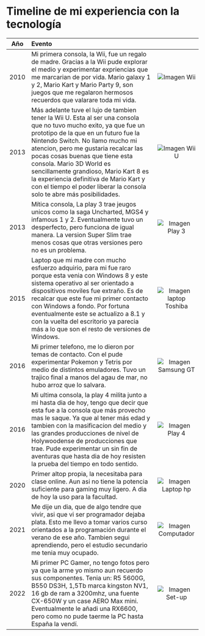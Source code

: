 
# Timeline de mi experiencia con la tecnología

| Año | Evento | |
|:-:|:-|:-:|
| 2010 | Mi primera consola, la Wii, fue un regalo de madre. Gracias a la Wii pude explorar el medio y experimentar expriencias que me marcarian de por vida. Mario galaxy 1 y 2, Mario Kart y Mario Party 9, son juegos que me regalaron hermosos recuerdos que valarare toda mi vida. | ![Imagen Wii](https://upload.wikimedia.org/wikipedia/commons/thumb/8/83/Wii_console.png/1200px-Wii_console.png)|
| 2013 | Más adelante tuve el lujo de tambien tener la Wii U. Esta al ser una consola que no tuvo mucho exito, ya que fue un prototipo de la que en un futuro fue la Nintendo Switch. No llamo mucho mi atencion, pero me gustaria recalcar las pocas cosas buenas que tiene esta consola. Mario 3D World es sencillamente grandioso, Mario Kart 8 es la experiencia definitiva de Mario Kart y con el tiempo el poder liberar la consola solo te abre más posibilidades. | ![Imagen Wii U](https://i.blogs.es/a031a6/wii_u_console_and_gamepad/1366_2000.jpeg) |    
| 2013 | Mítica consola, La play 3 trae jeugos unicos como la saga Uncharted, MGS4 y infamous 1 y 2. Eventualmente tuvo un desperfecto, pero funciona de igual manera. La version Super Slim trae menos cosas que otras versiones pero no es un problema. |![Imagen Play 3](https://imgs.search.brave.com/ADnZXgn3ENtqsIdbnAw-05mfPXXz633jUmyu3SobR2s/rs:fit:860:0:0:0/g:ce/aHR0cHM6Ly9tLm1l/ZGlhLWFtYXpvbi5j/b20vaW1hZ2VzL0kv/NjFBbHNYYSt6ZEwu/anBn) |
| 2015 | Laptop que mi madre con mucho esfuerzo adquirio, para mi fue raro porque esta venia con Windows 8 y este sistema operativo al ser orientado a dispositivos moviles fue extraño. Es de recalcar que este fue mi primer contacto con Windows a fondo. Por fortuna eventualmente este se actualizo a 8.1 y con la vuelta del escritorio ya parecia más a lo que son el resto de versiones de Windows. | ![Imagen laptop Toshiba](https://imgs.search.brave.com/u47hI2WTBAFYijOlFKmshT5OZqL4fHDqEXZZAXUrV0w/rs:fit:860:0:0:0/g:ce/aHR0cHM6Ly9ibG9n/cy53aW5kb3dzLmNv/bS93cC1jb250ZW50/L3VwbG9hZHMvcHJv/ZC9zaXRlcy8yLzIw/MTUvMDQvUjMwLUEx/MzAxX1IzMC1BMTMw/Ml9BTkdMRTEtMTAy/NHg5MTkuanBn)|
| 2016 | Mi primer telefono, me lo dieron por temas de contacto. Con el pude experimentar Pokemon y Tetris por medio de distintos emuladores. Tuvo un trajico final a manos del agau de mar, no hubo arroz que lo salvara. |![Imagen Samsung GT](https://imgs.search.brave.com/arE7IS2QHGlxxJUn0zXQ4bOoyW7pxA-BfOlSt2OWYp0/rs:fit:860:0:0:0/g:ce/aHR0cHM6Ly93d3cu/YmhwaG90b3ZpZGVv/LmNvbS9jZG4tY2dp/L2ltYWdlL2Zvcm1h/dD1hdXRvLGZpdD1z/Y2FsZS1kb3duLHdp/ZHRoPTUwMCxxdWFs/aXR5PTk1L2h0dHBz/Oi8vd3d3LmJocGhv/dG92aWRlby5jb20v/aW1hZ2VzL2ltYWdl/czUwMHg1MDAvc2Ft/c3VuZ19pOTA2MF9i/bGFja19nYWxheHlf/Z3JhbmRfbmVvX2R1/b3NfMTQwMTQ0NTIz/OF8xMDU0NjA4Lmpw/Zw) |
| 2016 | Mi ultima consola, la play 4 milita junto a mi hasta dia de hoy, tengo que decir que esta fue a la consola que más provecho mas le saque. Ya que al tener más edad y tambien con la masificacion del medio y las grandes producciones de nivel de Holywoodense de producciones que trae. Pude experimentar un sin fin de aventuras que hasta dia de hoy resisten la prueba del tiempo en todo sentido. | ![Imagen Play 4](https://imgs.search.brave.com/qkq3NHP5VeEpHnXAwA1t5LsZ9QVkwvbL9QjpxY9mY8A/rs:fit:860:0:0:0/g:ce/aHR0cHM6Ly9tZWRp/YS5nYW1lc3RvcC5j/b20vaS9nYW1lc3Rv/cC8xMDEzODkxMi9T/b255LVBsYXlTdGF0/aW9uLTQtNTAwR0It/Q29uc29sZS1VbmNo/YXJ0ZWQtNC1MaW1p/dGVkLUVkaXRpb24_/JHBkcCQ) |
| 2020 | Primer altop propia, la necesitaba para clase online. Aun asi no tiene la potencia suficiente para gaming muy ligero. A dia de hoy la uso para la facultad. | ![Imagen Laptop hp](https://imgs.search.brave.com/6Iat0OBVceRFK9tPlthqHl_Esd3ZqRxK59I7iX1PKto/rs:fit:860:0:0:0/g:ce/aHR0cHM6Ly9odHRw/Mi5tbHN0YXRpYy5j/b20vRF9OUV9OUF82/MjczNDctTVBFNDky/Mjg3NjcxMTlfMDIy/MDIyLUYud2VicA) |
| 2021 | Me dije un dia, que de algo tendre que vivir, asi que vi ser programador dejaba plata. Esto me llevo a tomar varios curso orientados a la programación durante el verano de ese año. Tambien segui aprendiendo, pero el estudio secundario me tenia muy ocupado. | ![Imagen Computador](https://imgs.search.brave.com/_331M_UTZyzCdG_mKLR2KlU8Ceyp3VYCxryqmcxozZY/rs:fit:860:0:0:0/g:ce/aHR0cHM6Ly93d3cu/dGhlcG93ZXJtYmEu/Y29tL2VzL3dwLWNv/bnRlbnQvdXBsb2Fk/cy8yMDIyLzEyL2xl/bmd1YWplcy1kZS1w/cm9ncmFtYWNpbyVD/QyU4MW4tbWElQ0Ml/ODFzLXVzYWRvcy0x/MDI0eDc3NC5qcGc) |
| 2022 | Mi primer PC Gamer, no tengo fotos pero ya que la arme yo mismo aun recuerdo sus componentes. Tenia un: R5 5600G, B550 DS3H, 1,5Tb marca kingston NV1, 16 gb de ram a 3200mhz, una fuente CX-650W y un case AERO Max mini. Eventualmente le añadi una RX6600, pero como no pude taerme la PC hasta España la vendí. | ![Imagen Set-up](https://imgs.search.brave.com/7ZGc09ZLoN9Xv_mPtRd2y6J7pqXjXRgZaqBeyKCRnDI/rs:fit:860:0:0:0/g:ce/aHR0cHM6Ly9wcmV2/aWV3LnJlZGQuaXQv/bHFvcGNsam54YzQ4/MS5qcGc_d2lkdGg9/NjQwJmNyb3A9c21h/cnQmYXV0bz13ZWJw/JnM9YWVkMGNjZmM2/YmM2YjQ2MjhjYzc2/YzgxNTYwZGNjMDAw/ZWI3MWY3OA) |

